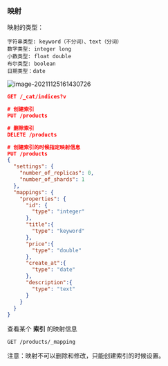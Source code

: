 ### 映射

映射的类型：

```
字符串类型: keyword（不分词）、text（分词）
数字类型: integer long 
小数类型: float double
布尔类型: boolean
日期类型：date
```

![image-20211125161430726](https://tva1.sinaimg.cn/large/008i3skNgy1gwrgsi6oe5j312u0rw0v8.jpg)

```json
GET /_cat/indices?v

# 创建索引
PUT /products

# 删除索引
DELETE /products

# 创建索引的时候指定映射信息
PUT /products
{
  "settings": {
    "number_of_replicas": 0,
    "number_of_shards": 1
  },
  "mappings": {
    "properties": {
      "id": {
        "type": "integer"
      },
      "title":{
        "type": "keyword"
      },
      "price":{
        "type": "double"
      },
      "create_at":{
        "type": "date"
      },
      "description":{
        "type": "text"
      }
    }
  }
}
```

查看某个 **索引** 的映射信息

```
GET /products/_mapping
```

注意：映射不可以删除和修改，只能创建索引的时候设置。

